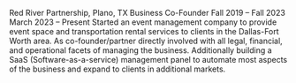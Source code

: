 Red River Partnership, Plano, TX Business Co-Founder
Fall 2019 – Fall 2023
March 2023 – Present
Started an event management company to provide event space and transportation rental services to clients in the Dallas-Fort Worth area. As co-founder/partner directly involved with all legal, financial, and operational facets of managing the business. Additionally building a SaaS (Software-as-a-service) management panel to automate most aspects of the business and expand to clients in additional markets.